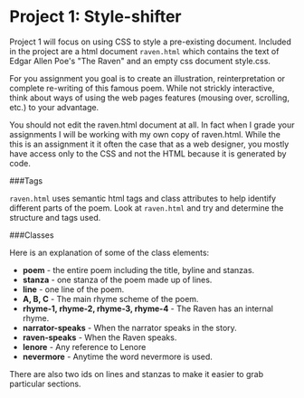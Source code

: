 # Project 1: Style-shifter

Project 1 will focus on using CSS to style a pre-existing document. Included in the project are a html document <code>raven.html</code> which contains the text of Edgar Allen Poe's "The Raven" and an empty css document style.css. 

For you assignment you goal is to create an illustration, reinterpretation or complete re-writing of this famous poem. While not strickly interactive, think about ways of using the web pages features (mousing over, scrolling, etc.) to your advantage.

You should not edit the raven.html document at all. In fact when I grade your assignments I will be working with my own copy of raven.html. While the this is an assignment it it often the case that as a web designer, you mostly have access only to the CSS and not the HTML because it is generated by code.

###Tags

<code>raven.html</code> uses semantic html tags and class attributes to help identify different parts of the poem. Look at <code>raven.html</code> and try and determine the structure and tags used.

###Classes

Here is an explanation of some of the class elements:

* **poem** - the entire poem including the title, byline and stanzas.
* **stanza** - one stanza of the poem made up of lines.
* **line** - one line of the poem.
* **A, B, C** - The main rhyme scheme of the poem.
* **rhyme-1, rhyme-2, rhyme-3, rhyme-4** - The Raven has an internal rhyme.
* **narrator-speaks** - When the narrator speaks in the story.
* **raven-speaks** - When the Raven speaks.
* **lenore** - Any reference to Lenore
* **nevermore** - Anytime the word nevermore is used.

There are also two ids on lines and stanzas to make it easier to grab particular sections.





